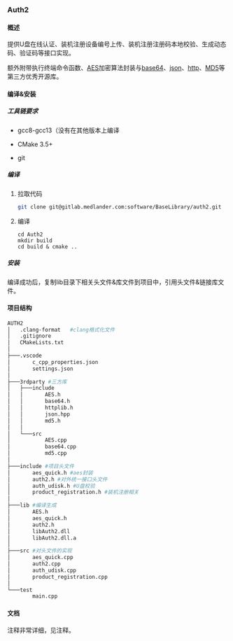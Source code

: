 ### Auth2

#### 概述

提供U盘在线认证、装机注册设备编号上传、装机注册注册码本地校验、生成动态码、验证码等接口实现。

额外附带执行终端命令函数、[AES](https://github.com/SergeyBel/AES)加密算法封装与[base64](https://renenyffenegger.ch/notes/development/Base64/Encoding-and-decoding-base-64-with-cpp)、[json](https://github.com/nlohmann/json)、[http](https://github.com/yhirose/cpp-httplib)、[MD5](https://github.com/yaoyao-cn/md5)等第三方优秀开源库。

#### 编译&安装

##### 工具链要求

- gcc8-gcc13（没有在其他版本上编译

- CMake 3.5+
- git

##### 编译

1. 拉取代码

   ```bash
   git clone git@gitlab.medlander.com:software/BaseLibrary/auth2.git
   ```

2. 编译

   ```shell
   cd Auth2
   mkdir build
   cd build & cmake ..
   ```

##### 安装

编译成功后，复制lib目录下相关头文件&库文件到项目中，引用头文件&链接库文件。

#### 项目结构

```bash
AUTH2
│   .clang-format	#clang格式化文件
│   .gitignore
│   CMakeLists.txt
│   
├───.vscode
│       c_cpp_properties.json
│       settings.json
│
├───3rdparty #三方库
│   ├───include
│   │       AES.h
│   │       base64.h
│   │       httplib.h
│   │       json.hpp
│   │       md5.h
│   │
│   └───src
│           AES.cpp
│           base64.cpp
│           md5.cpp
│
├───include #项目头文件
│       aes_quick.h #aes封装
│       auth2.h #对外统一接口头文件
│       auth_udisk.h #U盘校验
│       product_registration.h #装机注册相关
│
├───lib #编译生成
│       AES.h
│       aes_quick.h
│       auth2.h
│       libAuth2.dll
│       libAuth2.dll.a
│
├───src #对头文件的实现
│       aes_quick.cpp
│       auth2.cpp
│       auth_udisk.cpp
│       product_registration.cpp
│
└───test
        main.cpp
```

#### 文档

注释非常详细，见注释。